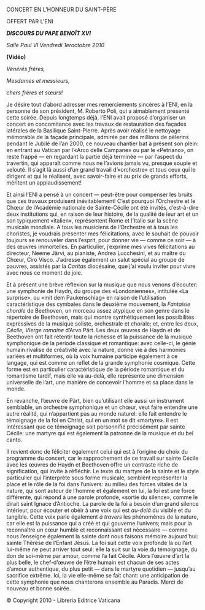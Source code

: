 CONCERT EN L'HONNEUR DU SAINT-PÈRE

OFFERT PAR L'ENI

***DISCOURS DU PAPE BENOÎT XVI***

*Salle Paul VI* *Vendredi 1eroctobre 2010*

**(Vidéo)**

*Vénérés frères,*

*Mesdames et messieurs,*

*chers frères et sœurs!*

Je désire tout d’abord adresser mes remerciements sincères à l’ENI, en la personne de son président, M. Roberto Poli, qui a aimablement présenté cette soirée. Depuis longtemps déjà, l’ENI avait proposé d’organiser un concert en concomitance avec les travaux de restauration des façades latérales de la Basilique Saint-Pierre. Après avoir réalisé le nettoyage mémorable de la façade principale, admirée par des millions de pèlerins pendant le Jubilé de l’an 2000, ce nouveau chantier bat à présent son plein: en entrant au Vatican par l’«Arco delle Campane» ou par le «Petriano», on reste frappé — en regardant la partie déjà terminée — par l’aspect du travertin, qui apparaît comme nous ne l’avions jamais vu, presque souple et velouté. Il s’agit là aussi d’un grand travail d’«orchestre» et tous ceux qui le dirigent et qui le réalisent, avec savoir-faire et au prix de grands efforts, méritent un applaudissement!

Et ainsi l’ENI a pensé à un concert — peut-être pour compenser les bruits que ces travaux produisent inévitablement! C’est pourquoi l’Orchestre et le Chœur de l’Académie nationale de Sainte-Cécile ont été invités, c’est-à-dire deux institutions qui, en raison de leur histoire, de la qualité de leur art et un son typiquement «italien», représentent Rome et l’Italie sur la scène musicale mondiale. A tous les musiciens de l’Orchestre et à tous les choristes, je voudrais présenter mes félicitations, avec le souhait de pouvoir toujours se renouveler dans l’esprit, pour donner vie — comme ce soir — à des œuvres immortelles. En particulier, j’exprime mes vives félicitations au directeur, Neeme Järvi, au pianiste, Andrea Lucchesini, et au maître du Chœur, Ciro Visco. J’adresse également un salut spécial au groupe de pauvres, assistés par la *Caritas* diocésaine, que j’ai voulu inviter pour vivre avec nous ce moment de joie.

Et à présent une brève réflexion sur la musique que nous venons d’écouter: une symphonie de Haydn, du groupe des «Londoniennes», intitulée «La surprise», ou «mit dem Paukenschlag» en raison de l’utilisation caractéristique des cymbales dans le deuxième mouvement, la *Fantaisie chorale* de Beethoven, un morceau assez atypique en son genre dans le répertoire de Beethoven, mais qui montre synthétiquement les possibilités expressives de la musique soliste, orchestrale et chorale; et, entre les deux, *Cécile, Vierge romaine* d’Arvo Pärt. Les deux œuvres de Haydn et de Beethoven ont fait retentir toute la richesse et la puissance de la musique symphonique de la période classique et romantique: avec celle-ci, le génie humain rivalise de créativité avec la nature, donne vie à des harmonies variées et multiformes, où la voix humaine participe également à ce langage, qui est comme un reflet de la grande symphonie cosmique. Cette forme est en particulier caractéristique de la période romantique et du romantisme tardif, mais elle va au-delà, elle représente une dimension universelle de l’art, une manière de concevoir l’homme et sa place dans le monde.

En revanche, l’œuvre de Pärt, bien qu’utilisant elle aussi un instrument semblable, un orchestre symphonique et un chœur, veut faire entendre une autre réalité, qui n’appartient pas au monde naturel: elle fait entendre le témoignage de la foi en Christ, qui en un mot se dit «martyre». Il est intéressant que ce témoignage soit personnifié précisément par sainte Cécile: une martyre qui est également la patronne de la musique et du bel canto.

Il revient donc de féliciter également celui qui est à l’origine du choix du programme du concert, car le rapprochement de ce travail sur sainte Cécile avec les œuvres de Haydn et Beethoven offre un contraste riche de signification, qui invite à réfléchir. Le texte du martyre de la sainte et le style particulier qui l’interprète sous forme musicale, semblent représenter la place et le rôle de la foi dans l’univers: au milieu des forces vitales de la nature, qui sont autour de l’homme et également en lui, la foi est une force différente, qui répond à une parole profonde, «sortie du silence», comme le dirait saint Ignace d’Antioche. La parole de la foi a besoin d’un grand silence intérieur, pour écouter et obéir à une voix qui est *au-delà* du visible et du tangible. Cette voix parle également *à travers* les phénomènes de la nature, car elle est la puissance qui a créé et qui gouverne l’univers; mais pour la reconnaître un cœur humble et reconnaissant est nécessaire — comme nous l’enseigne également la sainte dont nous faisons mémoire aujourd’hui: sainte Thérèse de l’Enfant Jésus. La foi suit cette voix profonde là où l’art lui-même ne peut arriver tout seul: elle la suit sur la voie du témoignage, du don de soi-même par amour, comme l’a fait Cécile. Alors l’œuvre d’art la plus belle, le chef-d’œuvre de l’être humain est chacun de ses actes d’amour authentique, du plus petit — dans le martyre quotidien — jusqu’au sacrifice extrême. Ici, la vie elle-même se fait chant: une anticipation de cette symphonie que nous chanterons ensemble au Paradis. Merci de nouveau et bonne soirée.

© Copyright 2010 - Libreria Editrice Vaticana